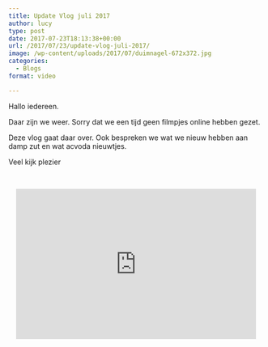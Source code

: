 ```yaml
---
title: Update Vlog juli 2017
author: lucy
type: post
date: 2017-07-23T18:13:38+00:00
url: /2017/07/23/update-vlog-juli-2017/
image: /wp-content/uploads/2017/07/duimnagel-672x372.jpg
categories:
  - Blogs
format: video

---
```

Hallo iedereen.
  
Daar zijn we weer. Sorry dat we een tijd geen filmpjes online hebben gezet.
  
Deze vlog gaat daar over. Ook bespreken we wat we nieuw hebben aan damp zut en wat acvoda nieuwtjes.
  
Veel kijk plezier

&nbsp;

<span class="embed-youtube" style="text-align:center; display: block;"><iframe class='youtube-player' type='text/html' width='474' height='297' src='https://www.youtube.com/embed/fVpS7tuaEFc?version=3&#038;rel=1&#038;fs=1&#038;autohide=2&#038;showsearch=0&#038;showinfo=1&#038;iv_load_policy=1&#038;wmode=transparent' allowfullscreen='true' style='border:0;'></iframe></span>
